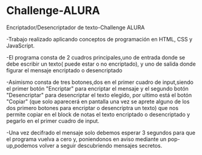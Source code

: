 <h1>Challenge-ALURA</h1>
Encriptador/Desencriptador de texto-Challenge ALURA


-Trabajo realizado aplicando conceptos de programación en HTML, CSS y JavaScript.


-El programa consta de 2 cuadros principales,uno de entrada donde se debe escribir un texto( puede estar o no encriptado), y uno de salida donde figurar el mensaje encriptado o desencriptado


-Asimismo consta de tres botones,dos en el primer cuadro de input,siendo el primer botón "Encriptar" para encriptar el mensaje y el segundo botón "Desencriptar" para desencriptar el texto elegído, por ultimo está el botón "Copiar" (que solo aparecerá en pantalla una vez se aprete alguno de los dos primero botones para encriptar o desencriptra un texto) que nos permite copiar en el block de notas el texto encriptado o desencriptado y pegarlo en el primer cuadro de input.


-Una vez decifrado el mensaje solo debemos esperar 3 segundos para que el programa vuelva a cero y, poniendonos en aviso mediante un pop-up,podemos volver a seguir descubriendo mensajes secretos.
